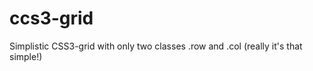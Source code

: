 ccs3-grid
=========

Simplistic CSS3-grid with only two classes .row and .col (really it's that simple!)